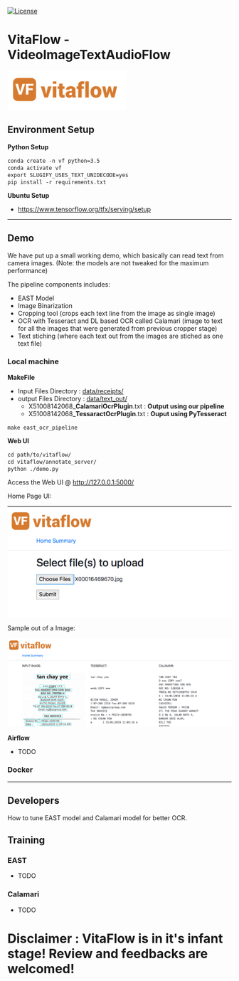 [![License](https://img.shields.io/badge/license-Apache%202.0-blue.svg)](https://github.com/imaginea/vitaflow/blob/master/LICENSE)


# VitaFlow - VideoImageTextAudioFlow
 ![](vitaflow-logo.png)

## Environment Setup

**Python Setup**

```
conda create -n vf python=3.5
conda activate vf
export SLUGIFY_USES_TEXT_UNIDECODE=yes
pip install -r requirements.txt
```

**Ubuntu Setup**
- https://www.tensorflow.org/tfx/serving/setup

---------------------------------------------------------------------------------------------------------

## Demo  
We have put up a small working demo, which basically can read text from camera images. (Note: the models are not tweaked for the maximum performance)   

The pipeline components includes:   
 - EAST Model
 - Image Binarization 
 - Cropping tool (crops each text line from the image as single image)
 - OCR with Tesseract and DL based OCR called Calamari  (image to text for all the images that were generated from previous cropper stage)
 - Text stiching (where each text out from the images are stiched as one text file)
 
### Local machine

**MakeFile**  

- Input Files Directory : [data/receipts/](data/receipts/)
- output  Files Directory : [data/text_out/](data/text_out/)
  - X51008142068_**CalamariOcrPlugin**.txt : **Output using our pipeline**
  - X51008142068_**TessaractOcrPlugin**.txt : **Ouput using PyTesseract**
  
```
make east_ocr_pipeline
```

**Web UI**
```
cd path/to/vitaflow/
cd vitaflow/annotate_server/
python ./demo.py
```
Access the Web UI @ http://127.0.0.1:5000/

Home Page UI:

![](docs/images/vitaflow_annotation_tool_demo_start.png)

Sample out of a Image:

![](docs/images/vitaflow_annotation_tool_demo_end.png)


**Airflow**
- TODO

### Docker

---------------------------------------------------------------------------------------------------------

## Developers
How to tune EAST model and Calamari model for better OCR.

## Training

### EAST
- TODO

### Calamari
- TODO

# Disclaimer : VitaFlow is in it's infant stage! Review and feedbacks are welcomed!
